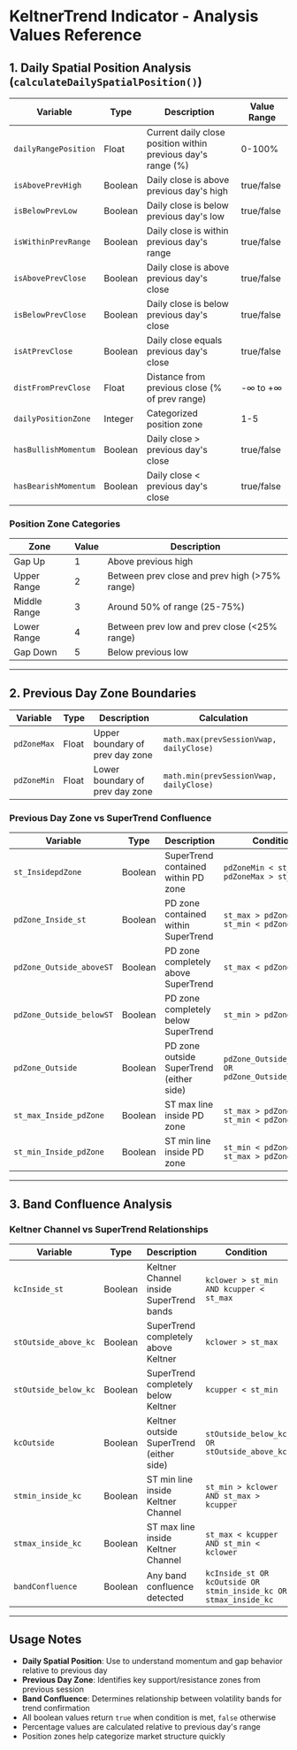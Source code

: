 # KeltnerTrend Indicator - Analysis Values Reference

## 1. Daily Spatial Position Analysis (`calculateDailySpatialPosition()`)

| Variable | Type | Description | Value Range |
|----------|------|-------------|-------------|
| `dailyRangePosition` | Float | Current daily close position within previous day's range (%) | 0-100% |
| `isAbovePrevHigh` | Boolean | Daily close is above previous day's high | true/false |
| `isBelowPrevLow` | Boolean | Daily close is below previous day's low | true/false |
| `isWithinPrevRange` | Boolean | Daily close is within previous day's range | true/false |
| `isAbovePrevClose` | Boolean | Daily close is above previous day's close | true/false |
| `isBelowPrevClose` | Boolean | Daily close is below previous day's close | true/false |
| `isAtPrevClose` | Boolean | Daily close equals previous day's close | true/false |
| `distFromPrevClose` | Float | Distance from previous close (% of prev range) | -∞ to +∞ |
| `dailyPositionZone` | Integer | Categorized position zone | 1-5 |
| `hasBullishMomentum` | Boolean | Daily close > previous day's close | true/false |
| `hasBearishMomentum` | Boolean | Daily close < previous day's close | true/false |

### Position Zone Categories

| Zone | Value | Description |
|------|-------|-------------|
| Gap Up | 1 | Above previous high |
| Upper Range | 2 | Between prev close and prev high (>75% range) |
| Middle Range | 3 | Around 50% of range (25-75%) |
| Lower Range | 4 | Between prev low and prev close (<25% range) |
| Gap Down | 5 | Below previous low |

---

## 2. Previous Day Zone Boundaries

| Variable | Type | Description | Calculation |
|----------|------|-------------|-------------|
| `pdZoneMax` | Float | Upper boundary of prev day zone | `math.max(prevSessionVwap, dailyClose)` |
| `pdZoneMin` | Float | Lower boundary of prev day zone | `math.min(prevSessionVwap, dailyClose)` |

### Previous Day Zone vs SuperTrend Confluence

| Variable | Type | Description | Condition |
|----------|------|-------------|-----------|
| `st_InsidepdZone` | Boolean | SuperTrend contained within PD zone | `pdZoneMin < st_min AND pdZoneMax > st_max` |
| `pdZone_Inside_st` | Boolean | PD zone contained within SuperTrend | `st_max > pdZoneMax AND st_min < pdZoneMin` |
| `pdZone_Outside_aboveST` | Boolean | PD zone completely above SuperTrend | `st_max < pdZoneMin` |
| `pdZone_Outside_belowST` | Boolean | PD zone completely below SuperTrend | `st_min > pdZoneMax` |
| `pdZone_Outside` | Boolean | PD zone outside SuperTrend (either side) | `pdZone_Outside_aboveST OR pdZone_Outside_belowST` |
| `st_max_Inside_pdZone` | Boolean | ST max line inside PD zone | `st_max > pdZoneMin AND st_min < pdZoneMin` |
| `st_min_Inside_pdZone` | Boolean | ST min line inside PD zone | `st_min < pdZoneMax AND st_max > pdZoneMax` |

---

## 3. Band Confluence Analysis

### Keltner Channel vs SuperTrend Relationships

| Variable | Type | Description | Condition |
|----------|------|-------------|-----------|
| `kcInside_st` | Boolean | Keltner Channel inside SuperTrend bands | `kclower > st_min AND kcupper < st_max` |
| `stOutside_above_kc` | Boolean | SuperTrend completely above Keltner | `kclower > st_max` |
| `stOutside_below_kc` | Boolean | SuperTrend completely below Keltner | `kcupper < st_min` |
| `kcOutside` | Boolean | Keltner outside SuperTrend (either side) | `stOutside_below_kc OR stOutside_above_kc` |
| `stmin_inside_kc` | Boolean | ST min line inside Keltner Channel | `st_min > kclower AND st_max > kcupper` |
| `stmax_inside_kc` | Boolean | ST max line inside Keltner Channel | `st_max < kcupper AND st_min < kclower` |
| `bandConfluence` | Boolean | Any band confluence detected | `kcInside_st OR kcOutside OR stmin_inside_kc OR stmax_inside_kc` |

---

## Usage Notes

- **Daily Spatial Position**: Use to understand momentum and gap behavior relative to previous day
- **Previous Day Zone**: Identifies key support/resistance zones from previous session
- **Band Confluence**: Determines relationship between volatility bands for trend confirmation
- All boolean values return `true` when condition is met, `false` otherwise
- Percentage values are calculated relative to previous day's range
- Position zones help categorize market structure quickly